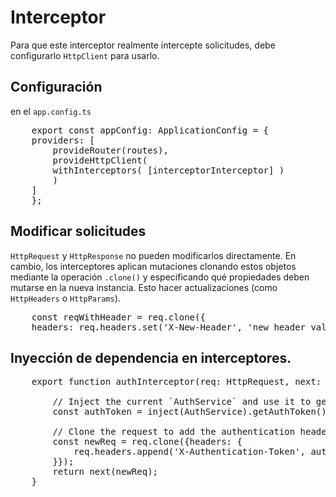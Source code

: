 # Interceptor

Para que este interceptor realmente intercepte solicitudes, debe configurarlo ``HttpClient`` para usarlo.



## Configuración
en el ``app.config.ts``
<pre>
    export const appConfig: ApplicationConfig = {
    providers: [
        provideRouter(routes),
        provideHttpClient(
        withInterceptors( [interceptorInterceptor] )
        )
    ]
    };
</pre>

## Modificar solicitudes

``HttpRequest`` y ``HttpResponse`` no pueden modificarlos directamente. En cambio, los interceptores aplican mutaciones clonando estos objetos mediante la operación ``.clone()``  y especificando qué propiedades deben mutarse en la nueva instancia. Esto hacer actualizaciones (como ``HttpHeaders`` o ``HttpParams``).
<pre>
    const reqWithHeader = req.clone({
    headers: req.headers.set('X-New-Header', 'new header value'), });
</pre>

## Inyección de dependencia en interceptores.

<pre>
    export function authInterceptor(req: HttpRequest<unknown>, next: HttpHandlerFn) {

        // Inject the current `AuthService` and use it to get an authentication token:
        const authToken = inject(AuthService).getAuthToken();
        
        // Clone the request to add the authentication header.
        const newReq = req.clone({headers: {
            req.headers.append('X-Authentication-Token', authToken),
        }});
        return next(newReq);
    }
</pre>
